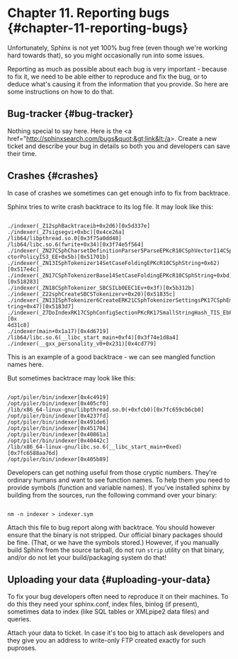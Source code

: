 # Chapter 11. Reporting bugs {#chapter-11-reporting-bugs}

Unfortunately, Sphinx is not yet 100% bug free (even though we&#039;re working hard towards that), so you might occasionally run into some issues.

Reporting as much as possible about each bug is very important - because to fix it, we need to be able either to reproduce and fix the bug, or to deduce what&#039;s causing it from the information that you provide. So here are some instructions on how to do that.

## Bug-tracker {#bug-tracker}

Nothing special to say here. Here is the &lt;a href=&quot;http://sphinxsearch.com/bugs&quot;&gt;link&lt;/a&gt;. Create a new ticket and describe your bug in details so both you and developers can save their time.

## Crashes {#crashes}

In case of crashes we sometimes can get enough info to fix from backtrace.

Sphinx tries to write crash backtrace to its log file. It may look like this:

```

./indexer(_Z12sphBacktraceib+0x2d6)[0x5d337e]
./indexer(_Z7sigsegvi+0xbc)[0x4ce26a]
/lib64/libpthread.so.0[0x3f75a0dd40]
/lib64/libc.so.6(fwrite+0x34)[0x3f74e5f564]
./indexer(_ZN27CSphCharsetDefinitionParser5ParseEPKcR10CSphVectorI14CSphRemapRange16CSphVe
ctorPolicyIS3_EE+0x5b)[0x51701b]
./indexer(_ZN13ISphTokenizer14SetCaseFoldingEPKcR10CSphString+0x62)[0x517e4c]
./indexer(_ZN17CSphTokenizerBase14SetCaseFoldingEPKcR10CSphString+0xbd)[0x518283]
./indexer(_ZN18CSphTokenizer_SBCSILb0EEC1Ev+0x3f)[0x5b312b]
./indexer(_Z22sphCreateSBCSTokenizerv+0x20)[0x51835c]
./indexer(_ZN13ISphTokenizer6CreateERK21CSphTokenizerSettingsPK17CSphEmbeddedFilesR10CSphS
tring+0x47)[0x5183d7]
./indexer(_Z7DoIndexRK17CSphConfigSectionPKcRK17SmallStringHash_TIS_EbP8_IO_FILE+0x494)[0x
4d31c8]
./indexer(main+0x1a17)[0x4d6719]
/lib64/libc.so.6(__libc_start_main+0xf4)[0x3f74e1d8a4]
./indexer(__gxx_personality_v0+0x231)[0x4cd779]

```

This is an example of a good backtrace - we can see mangled function names here.

But sometimes backtrace may look like this:

```

/opt/piler/bin/indexer[0x4c4919]
/opt/piler/bin/indexer[0x405cf0]
/lib/x86_64-linux-gnu/libpthread.so.0(+0xfcb0)[0x7fc659cb6cb0]
/opt/piler/bin/indexer[0x4237fd]
/opt/piler/bin/indexer[0x491de6]
/opt/piler/bin/indexer[0x451704]
/opt/piler/bin/indexer[0x40861a]
/opt/piler/bin/indexer[0x40442c]
/lib/x86_64-linux-gnu/libc.so.6(__libc_start_main+0xed)[0x7fc6588aa76d]
/opt/piler/bin/indexer[0x405b89]

```

Developers can get nothing useful from those cryptic numbers. They&#039;re ordinary humans and want to see function names. To help them you need to provide symbols (function and variable names). If you&#039;ve installed sphinx by building from the sources, run the following command over your binary:

```

nm -n indexer > indexer.sym

```

Attach this file to bug report along with backtrace. You should however ensure that the binary is not stripped. Our official binary packages should be fine. (That, or we have the symbols stored.) However, if you manually build Sphinx from the source tarball, do not run `strip` utility on that binary, and/or do not let your build/packaging system do that!

## Uploading your data {#uploading-your-data}

To fix your bug developers often need to reproduce it on their machines. To do this they need your sphinx.conf, index files, binlog (if present), sometimes data to index (like SQL tables or XMLpipe2 data files) and queries.

Attach your data to ticket. In case it&#039;s too big to attach ask developers and they give you an address to write-only FTP created exactly for such puproses.
